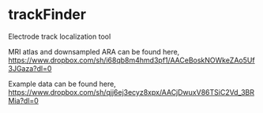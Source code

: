 # trackFinder
Electrode track localization tool

MRI atlas and downsampled ARA can be found here, https://www.dropbox.com/sh/i68qb8m4hmd3pf1/AACeBoskNOWkeZAo5Uf3JGaza?dl=0

Example data can be found here, https://www.dropbox.com/sh/qjj6ej3ecyz8xpx/AACjDwuxV86TSiC2Vd_3BRMia?dl=0

